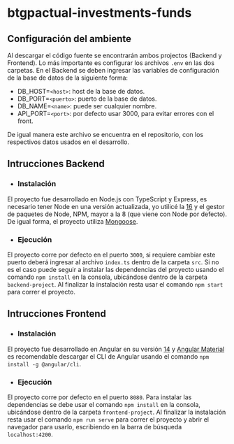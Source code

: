 # btgpactual-investments-funds

## Configuración del ambiente
Al descargar el código fuente se encontrarán ambos projectos (Backend y Frontend). Lo más importante es configurar los archivos `.env` en las dos carpetas. En el Backend se deben ingresar las variables de configuración de la base de datos de la siguiente forma:
  - DB_HOST=`<host>`: host de la base de datos.
  - DB_PORT=`<puerto>`: puerto de la base de datos.
  - DB_NAME=`<name>`: puede ser cualquier nombre.
  - API_PORT=`<port>`: por defecto usar 3000, para evitar errores con el front.

De igual manera este archivo se encuentra en el repositorio, con los respectivos datos usados en el desarrollo.

## Intrucciones Backend

- ### Instalación
El proyecto fue desarrollado en Node.js con TypeScript y Express, es necesario tener Node en una versión actualizada, yo utilicé la [16](https://nodejs.org/es/download/) y el gestor de paquetes de Node, NPM, mayor a la 8 (que viene con Node por defecto). De igual forma, el proyecto utiliza [Mongoose](https://mongoosejs.com/docs/guide.html).

- ### Ejecución
El proyecto corre por defecto en el puerto `3000`, si requiere cambiar este puerto deberá ingresar al archivo `index.ts` dentro de la carpeta `src`. Si no es el caso puede seguir a instalar las dependencias del proyecto usando el comando `npm install` en la consola, ubicándose dentro de la carpeta `backend-project`. Al finalizar la instalación resta usar el comando `npm start` para correr el proyecto.

## Intrucciones Frontend

- ### Instalación
El proyecto fue desarrollado en Angular en su versión [14](https://angular.io/docs) y [Angular Material](https://material.angular.io/guides) es recomendable descargar el CLI de Angular usando el comando `npm install -g @angular/cli`.

- ### Ejecución
El proyecto corre por defecto en el puerto `8080`. Para instalar las dependencias se debe usar el comando `npm install` en la consola, ubicándose dentro de la carpeta `frontend-project`. Al finalizar la instalación resta usar el comando `npm run serve` para correr el proyecto y abrir el navegador para usarlo, escribiendo en la barra de búsqueda `localhost:4200`.
